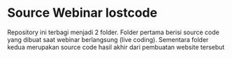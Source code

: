 # Source Webinar lostcode
Repository ini terbagi menjadi 2 folder. Folder pertama berisi source code yang dibuat saat webinar berlangsung (live coding). Sementara folder kedua merupakan source code hasil akhir dari pembuatan website tersebut 

